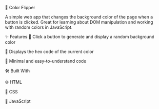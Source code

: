 🎨 Color Flipper

A simple web app that changes the background color of the page when a button is clicked. Great for learning about DOM manipulation and working with random colors in JavaScript.

✨ Features
🎯 Click a button to generate and display a random background color

🔢 Displays the hex code of the current color

🧼 Minimal and easy-to-understand code

🛠️ Built With

🌐 HTML

🎨 CSS

🧠 JavaScript
